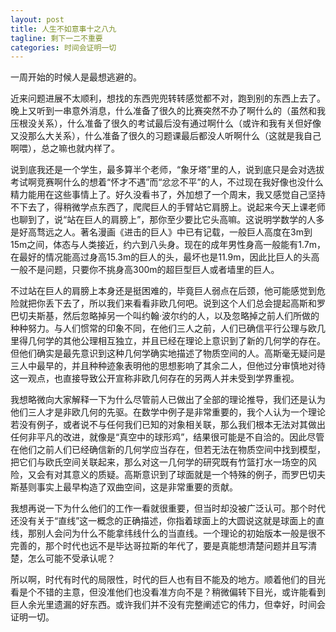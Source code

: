 ```yaml
---
layout: post
title: 人生不如意事十之八九
tagline: 剩下一二不重要
categories: 时间会证明一切
---
```


一周开始的时候人是最想逃避的。

近来问题进展不太顺利，想找的东西兜兜转转感觉都不对，跑到别的东西上去了。晚上又听到一串意外消息，什么准备了很久的比赛突然不办了啊什么的（虽然和我压根没关系），什么准备了很久的考试最后没有通过啊什么（或许和我有关但好像又没那么大关系），什么准备了很久的习题课最后都没人听啊什么（这就是我自己啊喂），总之嘛也就内样了。

说到底我还是一个学生，最多算半个老师，“象牙塔”里的人，说到底只是会对选拔考试啊竞赛啊什么的想着“怀才不遇”而“忿忿不平”的人，不过现在我好像也没什么精力能用在这些事情上了。好久没看书了，外加想了一个周末，我又感觉自己坚持不下去了，得稍微学点东西了，爬爬巨人的手臂站它肩膀上。说起来今天上课老师也聊到了，说“站在巨人的肩膀上”，那你至少要比它头高嘛。这说明学数学的人多是好高骛远之人。著名漫画《进击的巨人》中已有记载，一般巨人高度在3m到15m之间，体态与人类接近，约六到八头身。现在的成年男性身高一般能有1.7m，在最好的情况能高过身高15.3m的巨人的头，最坏也是11.9m，因此比巨人的头高一般不是问题，只要你不挑身高300m的超巨型巨人或者墙里的巨人。

不过站在巨人的肩膀上本身还是挺困难的，毕竟巨人弱点在后颈，他可能感觉到危险就把你丢下去了，所以我们来看看非欧几何吧。说到这个人们总会提起高斯和罗巴切夫斯基，然后忽略掉另一个叫约翰·波尔约的人，以及忽略掉之前人们所做的种种努力。与人们惯常的印象不同，在他们三人之前，人们已确信平行公理与欧几里得几何学的其他公理相互独立，并且已经在理论上意识到了新的几何学的存在。但他们确实是最先意识到这种几何学确实地描述了物质空间的人。高斯毫无疑问是三人中最早的，并且种种迹象表明他的思想影响了其余二人，但他过分审慎地对待这一观点，也直接导致公开宣称非欧几何存在的另两人并未受到学界重视。

我想略微向大家解释一下为什么尽管前人已做出了全部的理论推导，我们还是认为他们三人才是非欧几何的先驱。在数学中例子是非常重要的，我个人认为一个理论若没有例子，或者说不与任何我们已知的对象相关联，那么我们根本无法对其做出任何非平凡的改进，就像是“真空中的球形鸡”，结果很可能是不自洽的。因此尽管在他们之前人们已经确信新的几何学应当存在，但若无法在物质空间中找到模型，把它们与欧氏空间关联起来，那么对这一几何学的研究既有竹篮打水一场空的风险，又会有对其意义的质疑。高斯意识到了球面就是一个特殊的例子，而罗巴切夫斯基则事实上最早构造了双曲空间，这是非常重要的贡献。

我想再说一下为什么他们的工作一看就很重要，但当时却没被广泛认可。那个时代还没有关于“直线”这一概念的正确描述，你指着球面上的大圆说这就是球面上的直线，那别人会问为什么不能拿纬线什么的当直线。一个理论的初始版本一般是很不完善的，那个时代也远不是毕达哥拉斯的年代了，要是真能想清楚问题并且写清楚，怎么可能不受承认呢？

所以啊，时代有时代的局限性，时代的巨人也有目不能及的地方。顺着他们的目光看是个不错的主意，但没准他们也没看准方向不是？稍微偏转下目光，或许能看到巨人余光里遗漏的好东西。或许我们并不没有完整阐述它的伟力，但幸好，时间会证明一切。